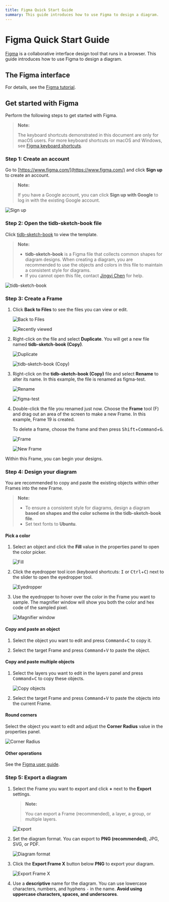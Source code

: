 ```yaml
---
title: Figma Quick Start Guide
summary: This guide introduces how to use Figma to design a diagram.
---
```


# Figma Quick Start Guide

[Figma](https://www.figma.com/) is a collaborative interface design tool that runs in a browser. This guide introduces how to use Figma to design a diagram.

## The Figma interface

For details, see the [Figma tutorial](https://help.figma.com/article/12-getting-familiar-with-figma).

## Get started with Figma

Perform the following steps to get started with Figma.

> **Note:**
>
> The keyboard shortcuts demonstrated in this document are only for macOS users. For more keyboard shortcuts on macOS and Windows, see [Figma keyboard shortcuts](https://www.figma.com/file/ewSrIu24UagGV8JN4kQNNzMH/KEYBOARD-SHORTCUTS?node-id=0%3A1).

### Step 1: Create an account

Go to [https://www.figma.com/](https://www.figma.com/) and click **Sign up** to create an account.

> **Note:**
>
> If you have a Google account, you can click **Sign up with Google** to log in with the existing Google account.

![Sign up](/media/sign-up.png)

### Step 2: Open the tidb-sketch-book file

Click [tidb-sketch-book](https://www.figma.com/file/MOBwqkBtuA03agMjeGEGUT/tidb-sketch-book) to view the template.

> **Note:**
>
> - **tidb-sketch-book** is a Figma file that collects common shapes for diagram designs. When creating a diagram, you are recommended to use the objects and colors in this file to maintain a consistent style for diagrams.
> - If you cannot open this file, contact [Jingyi Chen](mailto:chenjingyi@pingcap.com) for help.

![tidb-sketch-book](/media/tidb-sketch-book.png)

### Step 3: Create a Frame

1. Click **Back to Files** to see the files you can view or edit.

    ![Back to Files](/media/back-to-files.png)

    ![Recently viewed](/media/recently-viewed.png)

2. Right-click on the file and select **Duplicate**. You will get a new file named **tidb-sketch-book (Copy)**.

    ![Duplicate](/media/duplicate.png)

    ![tidb-sketch-book (Copy)](/media/tidb-sketch-book-copy.png)

3. Right-click on the **tidb-sketch-book (Copy)** file and select **Rename** to alter its name. In this example, the file is renamed as figma-test.

    ![Rename](/media/rename.png)

    ![figma-test](/media/figma-test.png)

4. Double-click the file you renamed just now. Choose the **Frame** tool (F) and drag out an area of the screen to make a new Frame. In this example, Frame 19 is created.

    To delete a frame, choose the frame and then press <kbd>Shift</kbd>+<kbd>Command</kbd>+<kbd>G</kbd>.

    ![Frame](/media/frame.png)

    ![New Frame](/media/new-frame.png)

Within this Frame, you can begin your designs.

### Step 4: Design your diagram

You are recommended to copy and paste the existing objects within other Frames into the new Frame.

> **Note:**
>
> * To ensure a consistent style for diagrams, design a diagram **based on shapes and the color scheme in the tidb-sketch-book file**.
> * Set text fonts to **Ubuntu**.

#### Pick a color

1. Select an object and click the **Fill** value in the properties panel to open the color picker.

    ![Fill](/media/fill.png)

2. Click the eyedropper tool icon (keyboard shortcuts: <kbd>I</kbd> or <kbd>Ctrl</kbd>+<kbd>C</kbd>) next to the slider to open the eyedropper tool.

    ![Eyedropper](/media/eyedropper.png)

3. Use the eyedropper to hover over the color in the Frame you want to sample. The magnifier window will show you both the color and hex code of the sampled pixel.

    ![Magnifier window](/media/magnifier-window.png)

#### Copy and paste an object

1. Select the object you want to edit and press <kbd>Command</kbd>+<kbd>C</kbd> to copy it.

2. Select the target Frame and press <kbd>Command</kbd>+<kbd>V</kbd> to paste the object.

#### Copy and paste multiple objects

1. Select the layers you want to edit in the layers panel and press <kbd>Command</kbd>+<kbd>C</kbd> to copy these objects.

    ![Copy objects](/media/copy-objects.png)

2. Select the target Frame and press <kbd>Command</kbd>+<kbd>V</kbd> to paste the objects into the current Frame.

#### Round corners

Select the object you want to edit and adjust the **Corner Radius** value in the properties panel.

![Corner Radius](/media/corner-radius.png)

#### Other operations

See the [Figma user guide](https://help.figma.com/category/9-getting-started).

### Step 5: Export a diagram

1. Select the Frame you want to export and click **+** next to the **Export** settings.

    > **Note:**
    >
    > You can export a Frame (recommended), a layer, a group, or multiple layers.

    ![Export](/media/export.png)

2. Set the diagram format. You can export to **PNG (recommended)**, JPG, SVG, or PDF.

    ![Diagram format](/media/figure-format.png)

3. Click the **Export Frame X** button below **PNG** to export your diagram.

    ![Export Frame X](/media/export-frame-x.png)

4. Use a **descriptive** name for the diagram. You can use lowercase characters, numbers, and hyphens `-` in the name. **Avoid using uppercase characters, spaces, and underscores**.
